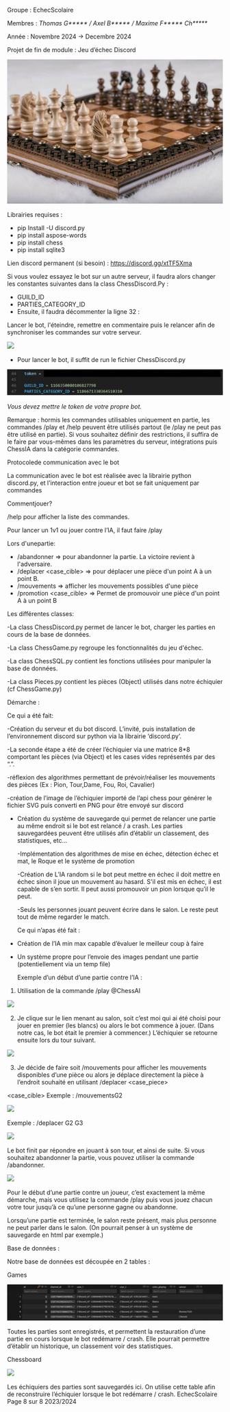 Groupe : EchecScolaire

Membres : *Thomas G\*\*\*\*\* / Axel B\*\*\*\*\* / Maxime F\*\*\*\*\* Ch\*\*\*\*\**

Année : Novembre 2024 -> Decembre 2024

Projet de fin de module : Jeu d’échec Discord

![](MD_images/chess_game.jpeg)

Librairies requises :

- pip Install -U discord.py
- pip install aspose-words
- pip install chess
- pip install sqlite3

Lien discord permanent (si besoin) : <https://discord.gg/xtTF5Xma>

Si vous voulez essayez le bot sur un autre serveur, il faudra alors changer les constantes suivantes dans la class ChessDiscord.Py :

- GUILD\_ID
- PARTIES\_CATEGORY\_ID
- Ensuite, il faudra décommenter la ligne 32 :

Lancer le bot, l'éteindre, remettre en commentaire puis le relancer afin de synchroniser les commandes sur votre serveur.

![](MD_images/sync_line.png)

- Pour lancer le bot, il suffit de run le fichier ChessDiscord.py

![](MD_images/token_change.png)

*Vous devez mettre le token de votre propre bot.*

Remarque : hormis les commandes utilisables uniquement en partie, les       commandes /play et /help peuvent être utilisés partout (le /play ne peut pas être utilisé en partie). Si vous souhaitez définir des restrictions, il suffira de le faire par vous-mêmes dans les paramètres du serveur, intégrations puis ChessIA dans la catégorie commandes.

Protocolede communication avec le bot

La communication avec le bot est réalisée avec la librairie python discord.py, et l’interaction entre joueur et bot se fait uniquement par commandes

Commentjouer?

/help pour afficher la liste des commandes.

Pour lancer un 1v1 ou jouer contre l’IA, il faut faire /play <adversaire>

Lors d'unepartie:

- /abandonner => pour abandonner la partie. La victoire revient à l'adversaire.
- /deplacer <case> <case\_cible> => pour déplacer une pièce d'un point A à un point B.
- /mouvements <case> => afficher les mouvements possibles d'une pièce
- /promotion <case> <case\_cible> <type> => Permet de promouvoir une pièce d'un point A à un point B

Les différentes classes:

-La class ChessDiscord.py permet de lancer le bot, charger les parties en cours de la base de données.

-La class ChessGame.py regroupe les fonctionnalités du jeu d'échec.

-La class ChessSQL.py contient les fonctions utilisées pour manipuler la base de données.

-La class Pieces.py contient les pièces (Object) utilisés dans notre échiquier (cf ChessGame.py)

Démarche :

Ce qui a été fait:

-Création du serveur et du bot discord. L’invité, puis installation de l’environnement discord sur python via la librairie ‘discord.py’.

-La seconde étape a été de créer l’échiquier via une matrice 8\*8 comportant les pièces (via Object) et les cases vides représentés par des “.”.

-réflexion des algorithmes permettant de prévoir/réaliser les mouvements des pièces (Ex : Pion, Tour,Dame, Fou, Roi, Cavalier)

-création de l’image de l’échiquier importé de l’api chess pour générer le fichier SVG puis converti en PNG pour être envoyé sur discord

- Création du système de sauvegarde qui permet de relancer une partie au même endroit si le bot est relancé / a crash. Les parties sauvegardées peuvent être utilisés afin d’établir un classement, des statistiques, etc…

  -Implémentation des algorithmes de mise en échec, détection échec et mat, le Roque et le système de promotion

  -Création de L’IA random si le bot peut mettre en échec il doit mettre en échec sinon il joue un mouvement au hasard. S'il est mis en échec, il est capable de s’en sortir. Il peut aussi promouvoir un pion lorsque qu’il le peut.

  -Seuls les personnes jouant peuvent écrire dans le salon. Le reste peut tout de même regarder le match.

  Ce qui n’apas été fait :

- Création de l’IA min max capable d’évaluer le meilleur coup à faire
- Un système propre pour l’envoie des images pendant une partie (potentiellement via un temp file)

  Exemple d’un début d’une partie contre l’IA :

1. Utilisation de la commande /play @ChessAI

![](MD_images/play_comman.png)

2. Je clique sur le lien menant au salon, soit c’est moi qui ai été choisi pour jouer en premier (les blancs) ou alors le bot commence à jouer. (Dans notre cas, le bot était le premier à commencer.) L’échiquier se retourne ensuite lors du tour suivant.

![](MD_images/round_example.png)

3. Je décide de faire soit /mouvements <case> pour afficher les mouvements disponibles d’une pièce ou alors je déplace directement la pièce à l’endroit souhaité en utilisant /deplacer <case\_piece>

<case\_cible>               Exemple : /mouvementsG2

![](MD_images/move_command.png)

Exemple : /deplacer G2 G3

![](MD_images/forsee_command.png)

Le bot finit par répondre en jouant à son tour, et ainsi de suite. Si vous souhaitez abandonner la partie, vous pouvez utiliser la commande /abandonner.

![](MD_images/forfeit_command.png)

Pour le début d’une partie contre un joueur, c’est exactement la même démarche, mais vous utilisez la commande /play <adversaire> puis vous jouez chacun votre tour jusqu’à ce qu’une personne gagne ou abandonne.

Lorsqu’une partie est terminée, le salon reste présent, mais plus personne ne peut parler dans le salon. (On pourrait penser à un système de sauvegarde en html par exemple.)

Base de données :

Notre base de données est découpée en 2 tables :

Games

![](MD_images/games_db.jpeg)

Toutes les parties sont enregistrés, et permettent la restauration d’une partie en cours lorsque le bot redémarre / crash. Elle pourrait permettre d’établir un historique, un classement voir des statistiques.

Chessboard

![](MD_images/chesses_db.png)

Les échiquiers des parties sont sauvegardés ici. On utilise cette table afin de reconstruire l’échiquier lorsque le bot redémarre / crash.
EchecScolaire Page 8 sur 8 2023/2024
